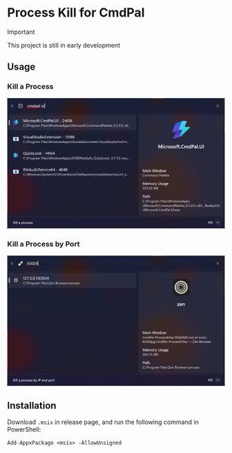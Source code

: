 # Process Kill for CmdPal

> [!IMPORTANT]
> This project is still in early development

## Usage

### Kill a Process

![kill a process](./assets/process.png)

### Kill a Process by Port

![kill a process by port](./assets/port.png)

## Installation

Download `.msix` in release page, and run the following command in PowerShell:

```pwsh
Add-AppxPackage <msix> -AllowUnsigned
```
